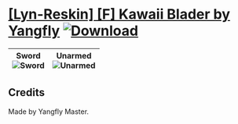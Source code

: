 # [\[Lyn-Reskin\] \[F\] Kawaii Blader by Yangfly](https://git.io/JisM9) [![Download](https://img.shields.io/badge/Download--red?style=social&logo=github)](https://git.io/JisDr)

| <b>Sword</b><br/><img alt="Sword" src="https://git.io/Jisii"/> | <b>Unarmed</b><br/><img alt="Unarmed" src="https://git.io/JisiV"/> |
| :---: | :---: |

## Credits

Made by Yangfly Master.


